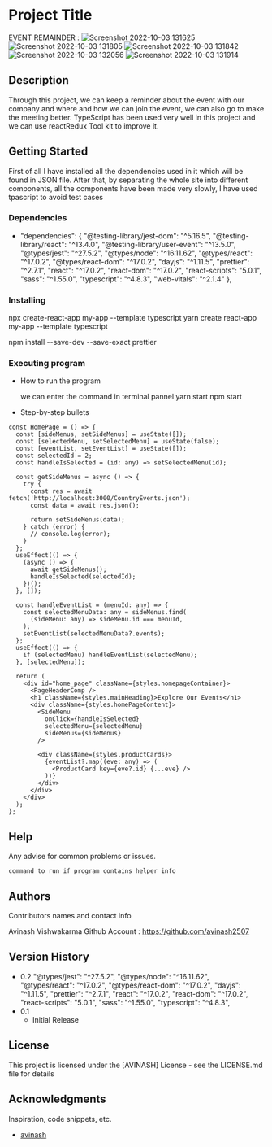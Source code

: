 # Project Title

EVENT REMAINDER :
![Screenshot 2022-10-03 131625](https://user-images.githubusercontent.com/93754695/193527126-915bccfc-ec29-4222-9bdb-784ee2ff6029.png)
![Screenshot 2022-10-03 131805](https://user-images.githubusercontent.com/93754695/193527192-d66d540d-40fa-4473-86e4-deafc0ea57ae.png)
![Screenshot 2022-10-03 131842](https://user-images.githubusercontent.com/93754695/193527214-98ed6444-4ffe-4adb-a4d4-259ddcf10d06.png)
![Screenshot 2022-10-03 132056](https://user-images.githubusercontent.com/93754695/193527232-bc3d6d9c-1964-49c5-959f-0eecf879976f.png)
![Screenshot 2022-10-03 131914](https://user-images.githubusercontent.com/93754695/193527261-fea6f947-b0af-4f95-9f8a-aca55ec70ae7.png)


## Description

Through this project, we can keep a reminder about the event with our company and where and how we can join the event, we can also go to make the meeting better. TypeScript has been used very well in this project and we can use reactRedux Tool kit to improve it.

## Getting Started

First of all I have installed all the dependencies used in it which will be found in JSON file. After that, by separating the whole site into different components, all the components have been made very slowly, I have used tpascript to avoid test cases

### Dependencies

- "dependencies": {
  "@testing-library/jest-dom": "^5.16.5",
  "@testing-library/react": "^13.4.0",
  "@testing-library/user-event": "^13.5.0",
  "@types/jest": "^27.5.2",
  "@types/node": "^16.11.62",
  "@types/react": "^17.0.2",
  "@types/react-dom": "^17.0.2",
  "dayjs": "^1.11.5",
  "prettier": "^2.7.1",
  "react": "^17.0.2",
  "react-dom": "^17.0.2",
  "react-scripts": "5.0.1",
  "sass": "^1.55.0",
  "typescript": "^4.8.3",
  "web-vitals": "^2.1.4"
  },

### Installing

npx create-react-app my-app --template typescript
yarn create react-app my-app --template typescript

npm install --save-dev --save-exact prettier

<!-- For better formatting of our code, we have also installed Prettier, so that we can show the code pretty easily. -->

### Executing program

- How to run the program
  <!-- yarn start after installing all dependencies  -->

  we can enter the command in terminal pannel
  yarn start
  npm start

- Step-by-step bullets

```
const HomePage = () => {
  const [sideMenus, setSideMenus] = useState([]);
  const [selectedMenu, setSelectedMenu] = useState(false);
  const [eventList, setEventList] = useState([]);
  const selectedId = 2;
  const handleIsSelected = (id: any) => setSelectedMenu(id);

  const getSideMenus = async () => {
    try {
      const res = await fetch('http://localhost:3000/CountryEvents.json');
      const data = await res.json();

      return setSideMenus(data);
    } catch (error) {
      // console.log(error);
    }
  };
  useEffect(() => {
    (async () => {
      await getSideMenus();
      handleIsSelected(selectedId);
    })();
  }, []);

  const handleEventList = (menuId: any) => {
    const selectedMenuData: any = sideMenus.find(
      (sideMenu: any) => sideMenu.id === menuId,
    );
    setEventList(selectedMenuData?.events);
  };
  useEffect(() => {
    if (selectedMenu) handleEventList(selectedMenu);
  }, [selectedMenu]);

  return (
    <div id="home_page" className={styles.homepageContainer}>
      <PageHeaderComp />
      <h1 className={styles.mainHeading}>Explore Our Events</h1>
      <div className={styles.homePageContent}>
        <SideMenu
          onClick={handleIsSelected}
          selectedMenu={selectedMenu}
          sideMenus={sideMenus}
        />

        <div className={styles.productCards}>
          {eventList?.map((eve: any) => (
            <ProductCard key={eve?.id} {...eve} />
          ))}
        </div>
      </div>
    </div>
  );
};
```

## Help

Any advise for common problems or issues.

```
command to run if program contains helper info
```

## Authors

Contributors names and contact info

Avinash Vishwakarma
Github Account : https://github.com/avinash2507

## Version History

- 0.2
  "@types/jest": "^27.5.2",
  "@types/node": "^16.11.62",
  "@types/react": "^17.0.2",
  "@types/react-dom": "^17.0.2",
  "dayjs": "^1.11.5",
  "prettier": "^2.7.1",
  "react": "^17.0.2",
  "react-dom": "^17.0.2",
  "react-scripts": "5.0.1",
  "sass": "^1.55.0",
  "typescript": "^4.8.3",
- 0.1
  - Initial Release

## License

This project is licensed under the [AVINASH] License - see the LICENSE.md file for details

## Acknowledgments

Inspiration, code snippets, etc.

- [avinash](https://gist.github.com/avinash2507)

